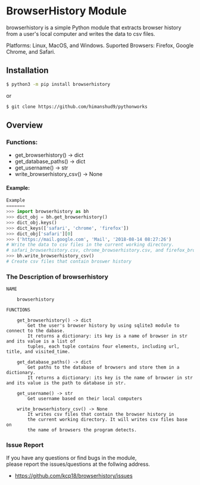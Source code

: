 # BrowserHistory Module

browserhistory is a simple Python module that extracts browser history from a user's local computer and writes the data to csv files.

Platforms: Linux, MacOS, and Windows.
Suported Browsers: Firefox, Google Chrome, and Safari. 

## Installation
```sh
$ python3 -m pip install browserhistory
```

or 

```sh
$ git clone https://github.com/himanshud9/pythonworks
```

## Overview
### Functions:
- get_browserhistory() -> dict
- get_database_paths() -> dict
- get_username() -> str
- write_browserhistory_csv() -> None


#### Example:
```python
Example
=======
>>> import browserhistory as bh
>>> dict_obj = bh.get_browserhistory()
>>> dict_obj.keys()
>>> dict_keys(['safari', 'chrome', 'firefox'])
>>> dict_obj['safari'][0]
>>> ('https://mail.google.com', 'Mail', '2018-08-14 08:27:26')
# Write the data to csv files in the current working directory.
# safari_browserhistory.csv, chrome_browserhistory.csv, and firefox_browerhistory.csv.
>>> bh.write_browserhistory_csv()
# Create csv files that contain broswer history
```

### The Description of browserhistory

```
NAME

    browserhistory

FUNCTIONS

    get_browserhistory() -> dict
        Get the user's browser history by using sqlite3 module to connect to the dabase.
        It returns a dictionary: its key is a name of browser in str and its value is a list of
        tuples, each tuple contains four elements, including url, title, and visited_time. 
    
    get_database_paths() -> dict
        Get paths to the database of browsers and store them in a dictionary.
        It returns a dictionary: its key is the name of browser in str and its value is the path to database in str.
    
    get_username() -> str
        Get username based on their local computers
    
    write_browserhistory_csv() -> None
        It writes csv files that contain the browser history in
        the current working directory. It will writes csv files base on 
        the name of browsers the program detects.
```

### Issue Report 


If you have any questions or find bugs in the module,  
please report the issues/questions at the follwing address.

- https://github.com/kcp18/browserhistory/issues


